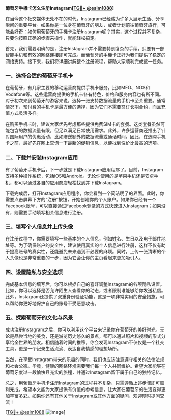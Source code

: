 **葡萄牙手機卡怎么注册Instagram[[TG💪+ @esim1088](https://t.me/s/esim1088)]**

在当今这个社交媒体无处不在的时代，Instagram已经成为许多人展示生活、分享瞬间的重要平台。如果你是一位身在葡萄牙的朋友，或者计划前往葡萄牙旅行，可能会好奇：如何用葡萄牙的手機卡注册Instagram呢？其实，这个过程并不复杂，只要你按照正确的步骤来操作，就能轻松搞定。

首先，我们需要明确的是，注册Instagram并不需要特别复杂的手续，只要有一部智能手机和有效的网络连接即可完成。而葡萄牙的手機卡正好为我们提供了稳定的网络支持。接下来，我们将详细讲解整个注册流程，帮助大家顺利完成这一任务。

### 一、选择合适的葡萄牙手机卡

在葡萄牙，有几家主要的移动运营商提供手机卡服务，比如MEO、NOS和Vodafone等。这些运营商提供的手机卡各有特色，价格和服务内容也有所不同。对于初次来到葡萄牙的游客来说，选择一张支持数据流量的手机卡至关重要。通常情况下，预付费的手机卡是最方便的选择，因为它们不需要签订长期合约，而且充值方式灵活多样。

在购买手机卡时，建议大家优先考虑那些提供免费SIM卡的套餐。这类套餐虽然可能包含的数据流量有限，但足以满足日常使用需求。此外，许多运营商还推出了针对国际用户的优惠活动，比如赠送额外的数据流量或通话时间。因此，在选购手机卡之前，最好先在网上查询一下最新的促销信息，以便找到性价比最高的选项。

### 二、下载并安装Instagram应用

有了葡萄牙手机卡后，下一步就是下载Instagram应用程序了。目前，Instagram支持多种操作系统，包括iOS和Android。无论你使用的是苹果手机还是安卓手机，都可以通过各自的应用商店轻松找到并下载Instagram。

下载完成后，打开Instagram应用程序，你会看到一个简洁明了的界面。此时，你需要点击屏幕下方的“注册”按钮，开始创建你的个人账户。如果你已经有一个Facebook账号，可以直接通过Facebook登录的方式快速进入Instagram；如果没有，则需要手动填写相关信息进行注册。

### 三、填写个人信息并上传头像

在注册过程中，你需要填写一些基本的个人信息，例如姓名、生日以及电子邮件地址等。为了确保账户的安全性，建议使用真实的个人信息进行注册，这样不仅有助于提高账号的真实性，还能避免未来遇到不必要的麻烦。同时，上传一张清晰的个人头像也是非常重要的一步，因为它会让你的主页看起来更加吸引人。

### 四、设置隐私与安全选项

完成基本信息的填写后，你可以根据自己的喜好调整Instagram的各项隐私设置。比如，你可以选择是否允许陌生人查看你的动态，或者限制谁能够给你发送私信。此外，Instagram还提供了双重身份验证功能，这是一项非常实用的安全措施，可以帮助你更好地保护自己的账号不受恶意攻击。

### 五、探索葡萄牙的文化与风景

成功注册Instagram之后，你可以利用这个平台来记录你在葡萄牙的美好时光。无论是品尝当地的美食，还是游览历史悠久的景点，都可以通过照片和视频的形式分享给全世界的朋友。相信随着时间的推移，你会发现Instagram不仅仅是一个社交工具，更是一个记录生活点滴、表达自我情感的理想场所。

当然，在享受Instagram带来的乐趣的同时，我们也应该注意遵守相关的法律法规和社会公德。毕竟，健康的网络环境需要我们每一个人共同维护。希望大家能够在葡萄牙度过一段愉快且充实的旅程，并通过Instagram留下属于自己的独特记忆。

总之，用葡萄牙手机卡注册Instagram的过程并不复杂，只需遵循上述步骤即可顺利完成。希望本文能为大家提供有价值的参考信息，让大家在葡萄牙的生活变得更加丰富多彩。如果你还有其他关于Instagram或其他方面的疑问，欢迎随时提问交流！

[[TG💪+ @esim1088](https://t.me/s/esim1088) ![Image](https://i.postimg.cc/4NQfJmqS/Snipaste-2025-05-13-00-14-12.png)]